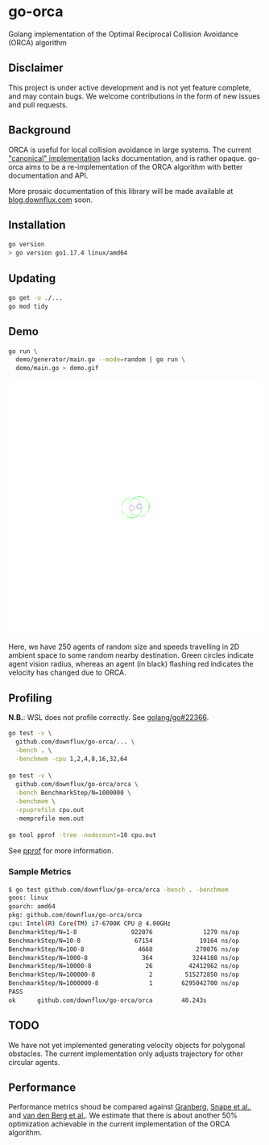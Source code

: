 # go-orca
Golang implementation of the Optimal Reciprocal Collision Avoidance (ORCA)
algorithm

## Disclaimer

This project is under active development and is not yet feature complete, and
may contain bugs. We welcome contributions in the form of new issues and pull
requests.

## Background

ORCA is useful for local collision avoidance in large systems. The current
["canonical" implementation][4] lacks documentation, and is rather opaque.
go-orca aims to be a re-implementation of the ORCA algorithm with better
documentation and API.

More prosaic documentation of this library will be made available at
[blog.downflux.com](https://blog.downflux.com) soon.

## Installation

```bash
go version
> go version go1.17.4 linux/amd64
```

## Updating

```bash
go get -u ./...
go mod tidy
```

## Demo

```bash
go run \
  demo/generator/main.go --mode=random | go run \
  demo/main.go > demo.gif
```

![ORCA demo](demo/output/animation.gif)

Here, we have 250 agents of random size and speeds travelling in 2D ambient
space to some random nearby destination. Green circles indicate agent vision
radius, whereas an agent (in black) flashing red indicates the velocity has
changed due to ORCA.

## Profiling

**N.B.**: WSL does not profile correctly. See
[golang/go#22366](https://github.com/golang/go/issues/22366).

```bash
go test -v \
  github.com/downflux/go-orca/... \
  -bench . \
  -benchmem -cpu 1,2,4,8,16,32,64

go test -v \
  github.com/downflux/go-orca/orca \
  -bench BenchmarkStep/N=1000000 \
  -benchmem \
  -cpuprofile cpu.out
  -memprofile mem.out

go tool pprof -tree -nodecount=10 cpu.out
```

See [pprof](https://github.com/google/pprof/blob/master/README.md) for more
information.

### Sample Metrics

```bash
$ go test github.com/downflux/go-orca/orca -bench . -benchmem
goos: linux
goarch: amd64
pkg: github.com/downflux/go-orca/orca
cpu: Intel(R) Core(TM) i7-6700K CPU @ 4.00GHz
BenchmarkStep/N=1-8               922076              1279 ns/op             616 B/op         29 allocs/op
BenchmarkStep/N=10-8               67154             19164 ns/op            6728 B/op        288 allocs/op
BenchmarkStep/N=100-8               4668            270076 ns/op           77184 B/op       3157 allocs/op
BenchmarkStep/N=1000-8               364           3244188 ns/op          872952 B/op      34738 allocs/op
BenchmarkStep/N=10000-8               26          42412962 ns/op         9878696 B/op     381438 allocs/op
BenchmarkStep/N=100000-8               2         515272850 ns/op        111115744 B/op   4145249 allocs/op
BenchmarkStep/N=1000000-8              1        6295042700 ns/op        1221823224 B/op 44716975 allocs/op
PASS
ok      github.com/downflux/go-orca/orca        40.243s
```

## TODO

We have not yet implemented generating velocity objects for polygonal obstacles.
The current implementation only adjusts trajectory for other circular agents.

## Performance

Performance metrics shoud be compared against [Granberg][1], [Snape et al.][2],
and [van den Berg et al.][3]. We estimate that there is about another 50%
optimization achievable in the current implementation of the ORCA algorithm.

[1]: https://arongranberg.com/astar/docs_beta/local-avoidance.html
[2]: https://www.intel.com/content/www/us/en/developer/articles/technical/reciprocal-collision-avoidance-and-navigation-for-video-games.html
[3]: http://emotion.inrialpes.fr/fraichard/safety2010/10-vandenberg-etal-icraw.pdf
[4]: https://github.com/snape/RVO2
